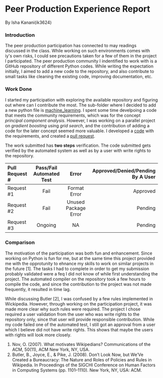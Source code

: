 # Peer Production Experience Report
By Isha Kanani(ik3624)

### Introduction
The peer production participation has connected to may readings discussed in the class. While working on such environments comes with iy's own risks, I could see precautions taken for a few of them in the project I participated. The peer production community I indentified to work with is a GitHub repository of different Python codes. While writing the expectation initially, I aimed to add a new code to the repository, and also contribute to small tasks like cleaning the existing code, improving documentation, etc.

### Work Done
I started my participation with exploring the available repository and figuring out where can I contribute the most. The sub-folder where I decided to add a new python file is [machine_learning](https://github.com/TheAlgorithms/Python/tree/master/machine_learning). I spent some time develpoing a code that meets the community requirements, which was for the concept *principal component analysis*. However, I was working on a parallel project on *gradient boosting* using *grid search*, and the contribution of adding a code for the later concept seemed more valuable. I developed a [code](https://github.com/IshaKanani/Python/blob/master/machine_learning/gradient_boosting_regressor_grid_search.py) with the requirements, and created a [pull request](https://github.com/TheAlgorithms/Python/pull/1605).

The work submitted has **two steps** verification. The code submitted gets verified by the automated system as well as by a user with write rights to the repository.


| Pull Request #      | Pass/Fail Automated Test | Error  |  Approved/Denied/Pending By A User     |
| :---        |    :----:   |   :------:  |     ---: |
| Request #1      | Fail       | Format Error | Approved  |
| Request #2   | Fail       | Unused Package Error     |  Pending  |
| Request #3  | Ongoing |  NA   | Pending   |


### Comparison

The motivation of the participation was both fun and enhancement. Since working on Python is fun for me, but at the same time this project provided me with the opprotunity to ehnance my skills to work on similar projects in the future [1]. The tasks I had to complete in order to get my submission probably validated were a feq I did not know of while first understanding the project. The automated compiler on the repository took a few hours to compile the code, and since the contribution to the project was not made frequently, it resulted in time lag. 

While discussing Butler [2], I was confused by a few rules implemented in Wickipedia. However, through working on the participation project, it was made more clear why such rules were required. The project I chose required a user validation from the user who was write rights to the repository only, since that user will provide responsible contribution. While my code failed one of the automated test, I still got an approval from a user which I believe did not have write rights. This shows that maybe the users with rights will look more closely.


1. Nov, O. (2007). What motivates Wikipedians? Communications of the ACM, 50(11), ACM New York, NY, USA.
2. Butler, B., Joyce, E., & Pike, J. (2008). Don’t Look Now, but We’Ve Created a Bureaucracy: The Nature and Roles of Policies and Rules in Wikipedia. In Proceedings of the SIGCHI Conference on Human Factors in Computing Systems (pp. 1101–1110). New York, NY, USA: ACM.
